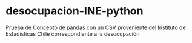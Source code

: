 # desocupacion-INE-python
Prueba de Concepto de pandas con un CSV proveniente del Instituto de Estadísticas Chile correspondiente a la desocupación
